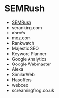 # SEMRush

- [SEMRush](https://www.semrush.com/seo/?ref=2216105594&refer_source=&utm_source=berush&utm_medium=promo&utm_campaign=link_seo_toolkit)
- seranking.com
- ahrefs
- moz.com
- Rankwatch
- Majestic SEO
- Keyword Planner
- Google Analytics
- Google Webmaster
- Alexa
- SimilarWeb
- Hasoffers
- webceo
- screamingfrog.co.uk
